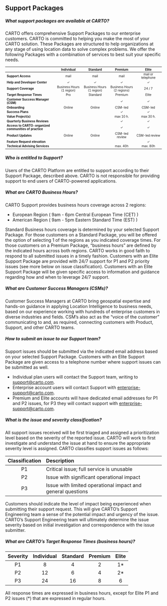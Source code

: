 ## Support Packages

<!-- Using level 5 headers to avoid the title being listed in the tree -->

##### What support packages are available at CARTO?

CARTO offers comprehensive Support Packages to our enterprise customers. CARTO is committed to helping you make the most of your CARTO solution.
These Packages are structured to help organizations at any stage of using location data to solve complex problems. We offer the following Packages with a combination of services to best suit your specific needs.

<style>
#article table th, #article table td{
  padding: 16px 8px;
}
</style>
<table style="font-size:0.7em;">
  <thead>
    <tr>
      <th style="min-width:150px"></th>
      <th style="text-align: center; width: 20%;"><strong>Individual</b></strong></th>
      <th style="text-align: center; width: 20%;"><strong>Standard</strong></th>
      <th style="text-align: center; width: 20%;"><strong>Premium</strong></th>
      <th style="text-align: center; width: 20%;"><strong>Elite</strong></th>
    </tr>
  </thead>
  <tbody>
    <tr>
      <td><strong>Support Access</strong></td>
      <td style="text-align: center">mail</td>
      <td style="text-align: center">mail</td>
      <td style="text-align: center">mail</td>
      <td style="text-align: center">mail or telephone</td>
    </tr>
    <tr>
      <td><strong>Help and Developer Center</strong></td>
      <td style="text-align: center">✓</td>
      <td style="text-align: center">✓</td>
      <td style="text-align: center">✓</td>
      <td style="text-align: center">✓</td>
    </tr>
    <tr>
      <td><strong>Support Coverage</strong></td>
      <td style="text-align: center">Business Hours <br/> (1 region)</td>
      <td style="text-align: center">Business Hours <br/> (1 region)</td>
      <td style="text-align: center">Business Hours <br/> (2 regions)</td>
      <td style="text-align: center">24 / 7</td>
    </tr>
    <tr>
      <td><strong>Target Response Times</strong></td>
      <td style="text-align: center">Pro</td>
      <td style="text-align: center">Standard</td>
      <td style="text-align: center">Premium</td>
      <td style="text-align: center">Elite</td>
    </tr>
    <tr>
      <td><strong>Customer Success Manager (CSM)</strong></td>
      <td style="text-align: center">&nbsp;</td>
      <td style="text-align: center">&nbsp;</td>
      <td style="text-align: center">✓</td>
      <td style="text-align: center">✓</td>
    </tr>
    <tr>
      <td><strong>Onboarding</strong></td>
      <td style="text-align: center">Online</td>
      <td style="text-align: center">Online</td>
      <td style="text-align: center">CSM-led</td>
      <td style="text-align: center">CSM-led</td>
    </tr>
    <tr>
      <td><strong>Success Plans</strong></td>
      <td style="text-align: center">&nbsp;</td>
      <td style="text-align: center">&nbsp;</td>
      <td style="text-align: center">✓</td>
      <td style="text-align: center">✓</td>
    </tr>
    <tr>
      <td><strong>Value Project(s)</strong></td>
      <td style="text-align: center">&nbsp;</td>
      <td style="text-align: center">&nbsp;</td>
      <td style="text-align: center">max 10 h.</td>
      <td style="text-align: center">max 30 h.</td>
    </tr>
    <tr>
      <td><strong>Quarterly Business Reviews</strong></td>
      <td style="text-align: center">&nbsp;</td>
      <td style="text-align: center">&nbsp;</td>
      <td style="text-align: center">✓</td>
      <td style="text-align: center">✓</td>
    </tr>
    <tr>
      <td><strong>Access to CARTO-organized communities of practice</strong></td>
      <td style="text-align: center">&nbsp;</td>
      <td style="text-align: center">&nbsp;</td>
      <td style="text-align: center">✓</td>
      <td style="text-align: center">✓</td>
    </tr>
    <tr>
      <td><strong>Product Updates</strong></td>
      <td style="text-align: center">Online</td>
      <td style="text-align: center">Online</td>
      <td style="text-align: center">CSM-led review</td>
      <td style="text-align: center">CSM-led review</td>
    </tr>
    <tr>
      <td><strong>Feature Request elevation</strong></td>
      <td style="text-align: center">&nbsp;</td>
      <td style="text-align: center">&nbsp;</td>
      <td style="text-align: center">&nbsp;</td>
      <td style="text-align: center">✓</td>
    </tr>
    <tr>
      <td><strong>Technical Advising Services</strong></td>
      <td style="text-align: center">&nbsp;</td>
      <td style="text-align: center">&nbsp;</td>
      <td style="text-align: center">max. 40h</td>
      <td style="text-align: center">max. 80h</td>
    </tr>
  </tbody>
</table>

##### Who is entitled to Support?
Users of the CARTO Platform are entitled to support according to their Support Package, described above. CARTO is not responsible for providing support to end users of CARTO-powered applications.

##### What are CARTO Business Hours?
CARTO Support provides business hours coverage across 2 regions:
* European Region ( 9am - 6pm Central European Time (CET) )
* American Region ( 9am - 5pm Eastern Standard Time (EST) )

Standard Business hours coverage is determined by your selected Support Package. For those customers on a Standard Package, you will be offered the option of selecting 1 of the regions as you indicated coverage times. For those customers on a Premium Package, “business hours” are defined by the indicated hours across both regions. CARTO works in good faith to respond to all submitted issues in a timely fashion.
Customers with an Elite Support Package are provided with 24/7 support for P1 and P2 priority issues (see more below on issue classification). Customers with an Elite Support Package will be given specific access to information and guidance regarding how and when to leverage 24/7 support.

##### What are Customer Success Managers (CSMs)?
Customer Success Managers at CARTO bring geospatial expertise and hands-on guidance in applying Location Intelligence to business needs, based on our experience working with hundreds of enterprise customers in diverse industries and fields. CSM’s also act as the “voice of the customer” communicating to and, as required, connecting customers with Product, Support, and other CARTO teams.

##### How to submit an issue to our Support team?
Support issues should be submitted via the indicated email address based on your selected Support Package. Customers with an Elite Support Package are given access to a telephone number where support issues can be submitted as well.
* Individual plan users will contact the Support team, writing to support@carto.com.
* Enterprise account users will contact Support with enterprise-support@carto.com.
* Premium and Elite accounts will have dedicated email addresses for P1 and P2 issues, for P3 they will contact support with enterprise-support@carto.com.

##### What is the issue and severity classification? 
All support issues received will be first triaged and assigned a prioritization level based on the severity of the reported issue. CARTO will work to first investigate and understand the issue at hand to ensure the appropriate severity level is assigned.
CARTO classifies support issues as follows:

| **Classification** | **Description** |
| :---: | :--- |
| P1 | Critical issue; full service is unusable |
| P2 | Issue with significant operational impact |
| P3 | Issue with limited operational impact and general questions |

Customers should indicate the level of impact being experienced when submitting their support request. This will give CARTO’s Support Engineering team a sense of the potential impact and urgency of the issue. CARTO’s Support Engineering team will ultimately determine the issue severity based on initial investigation and correspondence with the issue submitter.

##### What are CARTO’s Target Response Times (business hours)?

| **Severity** | **Individual** | **Standard** | **Premium** | **Elite** |
| :---: | :---: | :---: | :---: |:---: |
| P1 | 8  | 4  | 2  | 1* |
| P2 | 12  | 6  | 4  | 2*|
| P3 | 24 | 16 | 8  | 6  |

All response times are expressed in business hours, except for Elite P1 and P2 issues (\*) that are expressed in regular hours. 


